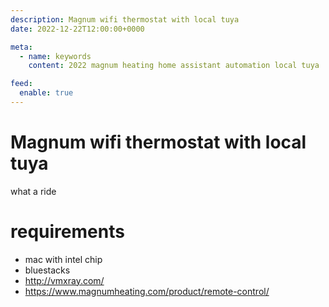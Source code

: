 ```yaml
---
description: Magnum wifi thermostat with local tuya
date: 2022-12-22T12:00:00+0000

meta:
  - name: keywords
    content: 2022 magnum heating home assistant automation local tuya

feed:
  enable: true
---
```


# Magnum wifi thermostat with local tuya
what a ride

# requirements
- mac with intel chip
- bluestacks
- http://vmxray.com/
- https://www.magnumheating.com/product/remote-control/
